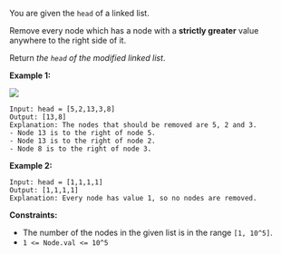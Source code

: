 You are given the `head` of a linked list.

Remove every node which has a node with a **strictly greater** value anywhere to the right side of it.

Return _the `head` of the modified linked list_.

**Example 1:**

![](https://assets.leetcode.com/uploads/2022/10/02/drawio.png)

```
Input: head = [5,2,13,3,8]
Output: [13,8]
Explanation: The nodes that should be removed are 5, 2 and 3.
- Node 13 is to the right of node 5.
- Node 13 is to the right of node 2.
- Node 8 is to the right of node 3.
```

**Example 2:**

```
Input: head = [1,1,1,1]
Output: [1,1,1,1]
Explanation: Every node has value 1, so no nodes are removed.
```

**Constraints:**

- The number of the nodes in the given list is in the range `[1, 10^5]`.
- `1 <= Node.val <= 10^5`
